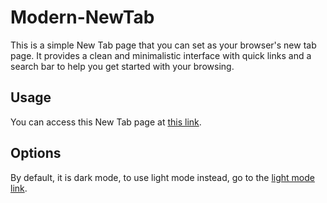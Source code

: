 # Modern-NewTab

This is a simple New Tab page that you can set as your browser's new tab page. It provides a clean and minimalistic interface with quick links and a search bar to help you get started with your browsing.

## Usage

You can access this New Tab page at [this link](https://modern-newtab.proprogram.cloud/).

## Options

By default, it is dark mode, to use light mode instead, go to the [light mode link](https://modern-newtab.proprogram.cloud/light-mode/).